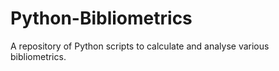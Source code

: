 # Python-Bibliometrics
A repository of Python scripts to calculate and analyse various bibliometrics.
